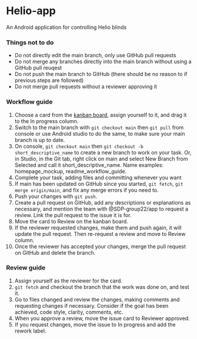 # Helio-app
An Android application for controlling Helio blinds

### Things not to do
- Do not directly edit the main branch, only use GitHub pull requests
- Do not merge any branches directly into the main branch without using a GitHub pull reuqest
- Do not push the main branch to GitHub (there should be no reason to if previous steps are followed)
- Do not merge pull requests without a reviewer approving it

### Workflow guide
1. Choose a card from the [kanban board](https://github.com/SDP-group22/Helio-app/projects/1), assign yourself to it, and drag it to the In progress column.
2. Switch to the main branch with `git checkout main` then `git pull` from console or use Android studio to do the same, to make sure your main branch is up to date.
3. On console, `git checkout main` then `git checkout -b short_descriptive_name` to create a new branch to work on your task. Or, in Studio, in the Git tab, right click on main and select New Branch from Selected and call it short_descriptive_name. Name examples: homepage_mockup, readme_workflow_guide.
4. Complete your task, adding files and committing whenever you want
5. If main has been updated on GitHub since you started, `git fetch`, `git merge origin/main`, and fix any merge errors if you need to.
6. Push your changes with `git push`.
7. Create a pull request on GitHub, add any descriptions or explanations as necessary, and mention the team with @SDP-group22/app to request a review. Link the pull request to the issue it is for.
8. Move the card to Review on the kanban board.
9. If the reviewer requested changes, make them and push again, it will update the pull request. Then re-request a review and move to Review column.
10. Once the reviewer has accepted your changes, merge the pull request on GitHub and delete the branch.

### Review guide
1. Assign yourself as the reviewer for the card.
2. `git fetch` and checkout the branch that the work was done on, and test it.
3. Go to files changed and review the changes, making comments and requesting changes if necessary. Consider if the goal has been achieved, code style, clarity, comments, etc.
4. When you approve a review, move the issue card to Reviewer approved.
5. If you request changes, move the issue to In progress and add the rework label.
